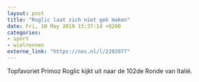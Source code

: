 ```yaml
---
layout: post
title: "Roglic laat zich niet gek maken"
date: Fri, 10 May 2019 13:37:14 +0200
categories: 
- sport 
- wielrennen 
externe_link: "https://nos.nl/l/2283977"
---
```


Topfavoriet Primoz Roglic kijkt uit naar de 102de Ronde van Italië.
